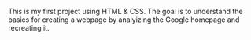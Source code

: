 This is my first project using HTML & CSS. The goal is to understand the basics for creating a webpage by analyizing the Google homepage and recreating it.
